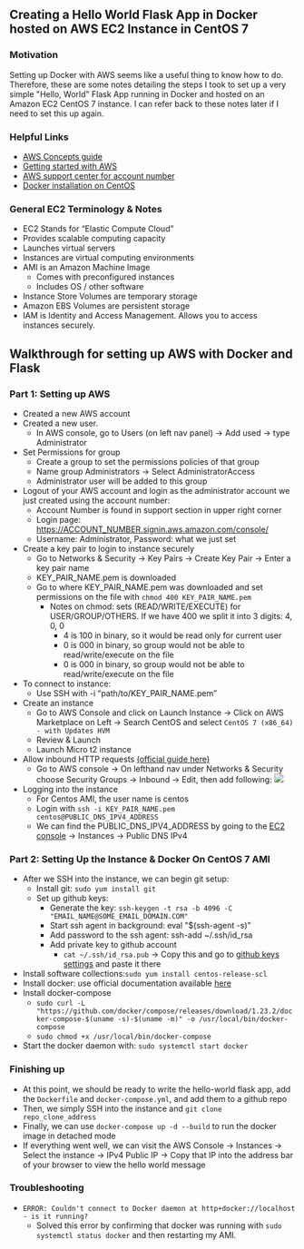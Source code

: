 ## Creating a Hello World Flask App in Docker hosted on AWS EC2 Instance in CentOS 7

### Motivation 
Setting up Docker with AWS seems like a useful thing to know how to do. Therefore, these are some notes detailing the steps I took to set up a very simple "Hello, World" Flask App running in Docker and hosted on an Amazon EC2 CentOS 7 instance. I can refer back to these notes later if I need to set this up again.

### Helpful Links

* [AWS Concepts guide](https://docs.aws.amazon.com/AWSEC2/latest/UserGuide/concepts.html)
* [Getting started with AWS](https://docs.aws.amazon.com/AWSEC2/latest/UserGuide/get-set-up-for-amazon-ec2.html)
* [AWS support center for account number](https://console.aws.amazon.com/support/home?region=us-east-2)
* [Docker installation on CentOS](https://docs.docker.com/install/linux/docker-ce/centos/)

### General EC2 Terminology & Notes
* EC2 Stands for “Elastic Compute Cloud”
* Provides scalable computing capacity
* Launches virtual servers
* Instances are virtual computing environments
* AMI is an Amazon Machine Image
  * Comes with preconfigured instances 
  * Includes OS / other software
* Instance Store Volumes are temporary storage
* Amazon EBS Volumes are persistent storage
* IAM is Identity and Access Management. Allows you to access instances securely.

## Walkthrough for setting up AWS with Docker and Flask

### Part 1: Setting up AWS 
* Created a new AWS account
* Created a new user. 
  * In AWS console, go to Users (on left nav panel) → Add used → type Administrator
* Set Permissions for group
  * Create a group to set the permissions policies of that group
  * Name group Administrators → Select AdministratorAccess
  * Administrator user will be added to this group
* Logout of your AWS account and login as the administrator account we just created using the account number: 
  * Account Number is found in support section in upper right corner
  * Login page: https://ACCOUNT_NUMBER.signin.aws.amazon.com/console/
  * Username: Administrator, Password: what we just set
* Create a key pair to login to instance securely
  * Go to Networks & Security → Key Pairs → Create Key Pair → Enter a key pair name
  * KEY_PAIR_NAME.pem is downloaded
  * Go to where KEY_PAIR_NAME.pem was downloaded and set permissions on the file with `chmod 400 KEY_PAIR_NAME.pem`
    * Notes on chmod: sets (READ/WRITE/EXECUTE) for USER/GROUP/OTHERS. If we have 400 we split it into 3 digits: 4, 0, 0
      * 4 is 100 in binary, so it would be read only for current user
      * 0 is 000 in binary, so group would not be able to read/write/execute on the file
      * 0 is 000 in binary, so group would not be able to read/write/execute on the file
* To connect to instance:
  * Use SSH with -i “path/to/KEY_PAIR_NAME.pem”
* Create an instance
  * Go to AWS Console and click on Launch Instance → Click on AWS Marketplace on Left → Search CentOS and select `CentOS 7 (x86_64) - with Updates HVM`
  * Review & Launch
  * Launch Micro t2 instance
* Allow inbound HTTP requests [(official guide here)](https://docs.aws.amazon.com/AWSEC2/latest/UserGuide/authorizing-access-to-an-instance.html)
  * Go to AWS console → On lefthand nav under Networks & Security choose Security Groups → Inbound → Edit, then add following:
  ![](https://i.imgur.com/WYEN75N.png)
* Logging into the instance
  * For Centos AMI, the user name is centos
  * Login with `ssh -i KEY_PAIR_NAME.pem centos@PUBLIC_DNS_IPV4_ADDRESS`
  * We can find the PUBLIC_DNS_IPV4_ADDRESS by going to the [EC2 console](https://us-east-2.console.aws.amazon.com/ec2/v2/home?region=us-east-2) → Instances → Public DNS IPv4
  

### Part 2: Setting Up the Instance & Docker On CentOS 7 AMI
* After we SSH into the instance, we can begin git setup:
  * Install git: `sudo yum install git`
  * Set up github keys: 
    * Generate the key: `ssh-keygen -t rsa -b 4096 -C "EMAIL_NAME@SOME_EMAIL_DOMAIN.COM"`
    * Start ssh agent in background: eval "$(ssh-agent -s)"
    * Add password to the ssh agent: ssh-add ~/.ssh/id_rsa
    * Add private key to github account
      * `cat ~/.ssh/id_rsa.pub` → Copy this and go to [github keys settings](https://github.com/settings/keys) and paste it there
* Install software collections:`sudo yum install centos-release-scl`
* Install docker: use official documentation available [here](https://docs.docker.com/install/linux/docker-ce/centos/)
* Install docker-compose
  * `sudo curl -L "https://github.com/docker/compose/releases/download/1.23.2/docker-compose-$(uname -s)-$(uname -m)" -o /usr/local/bin/docker-compose`
  * `sudo chmod +x /usr/local/bin/docker-compose`
* Start the docker daemon with: `sudo systemctl start docker`

### Finishing up
* At this point, we should be ready to write the hello-world flask app, add the `Dockerfile` and `docker-compose.yml`, and add them to a github repo
* Then, we simply SSH into the instance and `git clone repo_clone_address` 
* Finally, we can use `docker-compose up -d --build` to run the docker image in detached mode
* If everything went well, we can visit the AWS Console → Instances → Select the instance → IPv4 Public IP → Copy that IP into the address bar of your browser to view the hello world message

### Troubleshooting
* `ERROR: Couldn't connect to Docker daemon at http+docker://localhost - is it running?`
  * Solved this error by confirming that docker was running with `sudo systemctl status docker` and then restarting my AMI.
